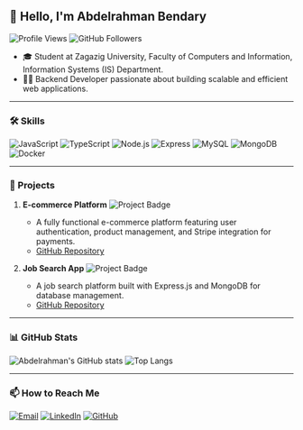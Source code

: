 ## 👋 Hello, I'm Abdelrahman Bendary

![Profile Views](https://komarev.com/ghpvc/?username=your-username&color=blue)
![GitHub Followers](https://img.shields.io/github/followers/your-username?style=social)

- 🎓 Student at Zagazig University, Faculty of Computers and Information, Information Systems (IS) Department.
- 👨‍💻 Backend Developer passionate about building scalable and efficient web applications.

---

### 🛠️ Skills

![JavaScript](https://img.shields.io/badge/JavaScript-F7DF1E?style=flat-square&logo=javascript&logoColor=black)
![TypeScript](https://img.shields.io/badge/TypeScript-007ACC?style=flat-square&logo=typescript&logoColor=white)
![Node.js](https://img.shields.io/badge/Node.js-339933?style=flat-square&logo=node-dot-js&logoColor=white)
![Express](https://img.shields.io/badge/Express-000000?style=flat-square&logo=express&logoColor=white)
![MySQL](https://img.shields.io/badge/MySQL-4479A1?style=flat-square&logo=mysql&logoColor=white)
![MongoDB](https://img.shields.io/badge/MongoDB-47A248?style=flat-square&logo=mongodb&logoColor=white)
![Docker](https://img.shields.io/badge/Docker-2496ED?style=flat-square&logo=docker&logoColor=white)

---

### 📂 Projects

1. **E-commerce Platform** ![Project Badge](https://img.shields.io/badge/-Node.js%20Project-339933?style=flat-square&logo=node.js&logoColor=white)
   - A fully functional e-commerce platform featuring user authentication, product management, and Stripe integration for payments.
   - [GitHub Repository](#)

2. **Job Search App** ![Project Badge](https://img.shields.io/badge/-Node.js%20Project-339933?style=flat-square&logo=node.js&logoColor=white)
   - A job search platform built with Express.js and MongoDB for database management.
   - [GitHub Repository](#)

---

### 📊 GitHub Stats

![Abdelrahman's GitHub stats](https://github-readme-stats.vercel.app/api?username=your-username&show_icons=true&theme=radical)
![Top Langs](https://github-readme-stats.vercel.app/api/top-langs/?username=your-username&layout=compact&theme=radical)

---

### 📫 How to Reach Me

[![Email](https://img.shields.io/badge/Email-D14836?style=flat-square&logo=gmail&logoColor=white)](mailto:youremail@example.com)
[![LinkedIn](https://img.shields.io/badge/LinkedIn-0077B5?style=flat-square&logo=linkedin&logoColor=white)](https://www.linkedin.com/in/abdelrahmanbendary/)
[![GitHub](https://img.shields.io/badge/GitHub-181717?style=flat-square&logo=github&logoColor=white)](https://github.com/your-username)
